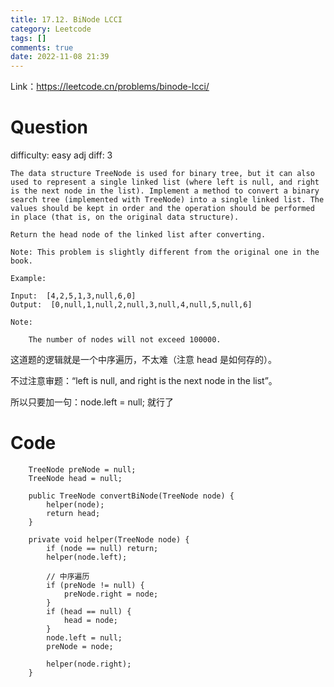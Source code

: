 ```yaml
---
title: 17.12. BiNode LCCI
category: Leetcode
tags: []
comments: true
date: 2022-11-08 21:39
---
```




Link：https://leetcode.cn/problems/binode-lcci/

# Question

difficulty: easy
adj diff: 3

    The data structure TreeNode is used for binary tree, but it can also used to represent a single linked list (where left is null, and right is the next node in the list). Implement a method to convert a binary search tree (implemented with TreeNode) into a single linked list. The values should be kept in order and the operation should be performed in place (that is, on the original data structure).

    Return the head node of the linked list after converting.

    Note: This problem is slightly different from the original one in the book.

    Example:

    Input:  [4,2,5,1,3,null,6,0]
    Output:  [0,null,1,null,2,null,3,null,4,null,5,null,6]

    Note:

    	The number of nodes will not exceed 100000.

这道题的逻辑就是一个中序遍历，不太难（注意 head 是如何存的）。

不过注意审题：“left is null, and right is the next node in the list”。

所以只要加一句：node.left = null; 就行了

# Code

```
    TreeNode preNode = null;
    TreeNode head = null;

    public TreeNode convertBiNode(TreeNode node) {
        helper(node);
        return head;
    }

    private void helper(TreeNode node) {
        if (node == null) return;
        helper(node.left);

    	// 中序遍历
        if (preNode != null) {
            preNode.right = node;
        }
        if (head == null) {
            head = node;
        }
        node.left = null;
        preNode = node;

        helper(node.right);
    }
```
